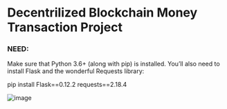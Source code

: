 # Decentrilized Blockchain Money Transaction Project

### NEED:
Make sure that Python 3.6+ (along with pip) is installed. You’ll also need to install Flask and the wonderful Requests library:

pip install Flask==0.12.2 requests==2.18.4 




![image](https://github.com/Tirumala02/Decentrilized-Blockchain-Money-Transaction-Project/assets/103620129/a247c5f3-bcd8-4eef-a513-e82b6945d835)











